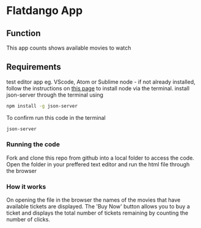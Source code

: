 # Flatdango App

## Function
This app counts shows available movies to watch

## Requirements
test editor app eg. VScode, Atom or Sublime
node - if not already installed, follow the instructions on <a href='https://nodejs.org/en/download/package-manager'>this page</a> to install node via the terminal.
install json-server through the terminal using
```bash
npm install -g json-server
```
To confirm run this code in the terminal
```bash 
json-server
```
### Running the code
Fork and clone this repo from github into a local folder to access the code.
Open the folder in your preffered text editor and run the html file through the browser

### How it works
On opening the file in the browser the names of the movies that have available tickets are displayed. The 'Buy Now' button allows you to buy a ticket and displays the total number of tickets remaining by counting the number of clicks.
